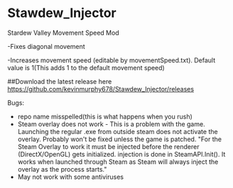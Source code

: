# Stawdew_Injector
Stardew  Valley Movement Speed Mod

-Fixes diagonal movement

-Increases movement speed (editable by movementSpeed.txt). Default value is 1(This adds 1 to the default movement speed)

##Download the latest release here https://github.com/kevinmurphy678/Stawdew_Injector/releases 


Bugs:

* repo name misspelled(this is what happens when you rush)
* Steam overlay does not work - This is a problem with the game. Launching the regular .exe from outside steam does not activate the overlay. Probably won't be fixed unless the game is patched. "For the Steam Overlay to work it must be injected before the renderer (DirectX/OpenGL) gets initialized. injection is done in SteamAPI.Init(). It works when launched through Steam as Steam will always inject the overlay as the process starts."
* May not work with some antiviruses
